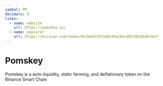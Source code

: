 ```yaml
---
symbol: PM
decimals: 9
links:
  - name: website
    url: https://pomskey.io/
  - name: explorer
    url: https://bscscan.com/token/0x3aDd729f1d6C85eC6ec005205dDa9C4e7C10289f
---
```


# Pomskey

Pomskey is a auto-liquidity, static farming, and deflationary token on the Binance Smart Chain
